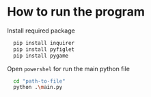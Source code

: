 # How to run the program
Install required package
```bash
  pip install inquirer
  pip install pyfiglet
  pip install pygame
```

Open `powershel` for run the main python file
```bash
  cd "path-to-file"
  python .\main.py
```
